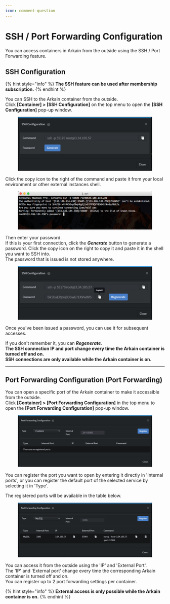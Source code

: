 ```yaml
---
icon: comment-question
---
```


# SSH / Port Forwarding Configuration

You can access containers in Arkain from the outside using the SSH / Port Forwarding feature.

## **SSH Configuration** <a href="#ssh-configuration" id="ssh-configuration"></a>

{% hint style="info" %}
**The SSH feature can be used after membership subscription.**
{% endhint %}

You can SSH to the Arkain container from the outside.\
Click **\[Container] > \[SSH Configuration]** on the top menu to open the **\[SSH Configuration]** pop-up window.

<figure><img src="../../.gitbook/assets/image.png" alt=""><figcaption></figcaption></figure>

Click the copy icon to the right of the command and paste it from your local environment or other external instances shell.

<figure><img src="../../.gitbook/assets/image (1).png" alt=""><figcaption></figcaption></figure>

Then enter your password.\
If this is your first connection, click the _**Generate**_ button to generate a password. Click the copy icon on the right to copy it and paste it in the shell you want to SSH into.\
The password that is issued is not stored anywhere.

<figure><img src="../../.gitbook/assets/image (2).png" alt=""><figcaption></figcaption></figure>

Once you've been issued a password, you can use it for subsequent accesses.

If you don't remember it, you can _**Regenerate**_.\
**The SSH connection IP and port change every time the Arkain container is turned off and on.**\
**SSH connections are only available while the Arkain container is on.**

***

## **Port Forwarding Configuration (Port Forwarding)** <a href="#port-forwarding-configuration-port-forwarding" id="port-forwarding-configuration-port-forwarding"></a>

You can open a specific port of the Arkain container to make it accessible from the outside.\
Click **\[Container] > \[Port Forwarding Configuration]** in the top menu to open the **\[Port Forwarding Configuration]** pop-up window.

<figure><img src="../../.gitbook/assets/image (3).png" alt=""><figcaption></figcaption></figure>

You can register the port you want to open by entering it directly in 'Internal ports', or you can register the default port of the selected service by selecting it in 'Type'.

The registered ports will be available in the table below.

<figure><img src="../../.gitbook/assets/image (4).png" alt=""><figcaption></figcaption></figure>

You can access it from the outside using the 'IP' and 'External Port'.\
The 'IP' and 'External port' change every time the corresponding Arkain container is turned off and on.\
You can register up to 2 port forwarding settings per container.

{% hint style="info" %}
**External access is only possible while the Arkain container is on.**
{% endhint %}
